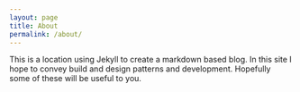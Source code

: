 ```yaml
---
layout: page
title: About
permalink: /about/
---
```


This is a location using Jekyll to create a markdown based blog. In this site I hope to convey build and design patterns and development. Hopefully some of these will be useful to you.
